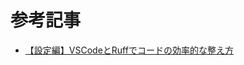 # 参考記事

- [【設定編】VSCodeとRuffでコードの効率的な整え方](https://zenn.dev/egg_glass/books/flet-development-practical/viewer/vscode_ruff)